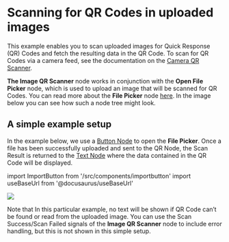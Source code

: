 # Scanning for QR Codes in uploaded images

This example enables you to scan uploaded images for Quick Response (QR) Codes and fetch the resulting data in the QR Code. To scan for QR Codes via a camera feed, see the documentation on the [Camera QR Scanner](/modules/qr-scanner/guides/camera-feed).

**The Image QR Scanner** node works in conjunction with the **Open File Picker** node, which is used to upload an image that will be scanned for QR Codes. You can read more about the **File Picker** node [here](/nodes/utilities/open-file-picker). In the image below you can see how such a node tree might look.

## A simple example setup

In the example below, we use a [Button Node](/nodes/ui-controls/button) to open the **File Picker**. Once a file has been successfully uploaded and sent to the QR Node, the <span className="ndl-data">Scan Result</span> is returned to the [Text Node](/nodes/basic-elements/text) where the data contained in the QR Code will be displayed.

import ImportButton from '/src/components/importbutton'
import useBaseUrl from '@docusaurus/useBaseUrl'

<div className="ndl-image-with-background l">
    <img src={useBaseUrl("/modules/qr-scanner/guides/image-upload/qr-image-upload.png")} className="ndl-image large"></img>
    <ImportButton zip="qr-image-upload.zip" name="Camera QR Scanner" thumb="qr_noodlnet.png"/>
</div>

Note that In this particular example, no text will be shown if QR Code can’t be found or read from the uploaded image. You can use the <span className="ndl-signal">Scan Success/Scan Failed</span> signals of the **Image QR Scanner** node to include error handling, but this is not shown in this simple setup.
